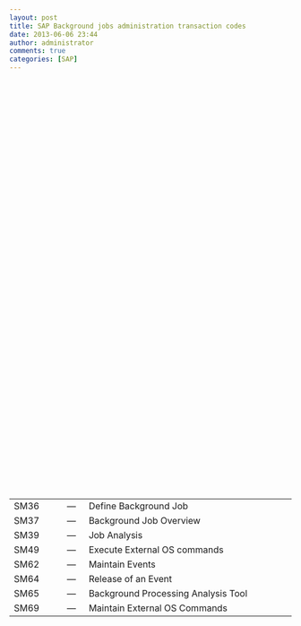 ```yaml
---
layout: post
title: SAP Background jobs administration transaction codes
date: 2013-06-06 23:44
author: administrator
comments: true
categories: [SAP]
---
```

<table border="0" cellspacing="0" cellpadding="0"><br/><tbody><br/><tr><br/><td width="84" height="20">SM36</td><br/><td width="24">—</td><br/><td width="396">Define Background Job</td><br/></tr><br/><tr><br/><td height="20">SM37</td><br/><td>—</td><br/><td>Background Job Overview</td><br/></tr><br/><tr><br/><td height="20">SM39</td><br/><td>—</td><br/><td>Job Analysis</td><br/></tr><br/><tr><br/><td height="20">SM49</td><br/><td>—</td><br/><td>Execute External OS commands</td><br/></tr><br/><tr><br/><td height="20">SM62</td><br/><td>—</td><br/><td>Maintain Events</td><br/></tr><br/><tr><br/><td height="20">SM64</td><br/><td>—</td><br/><td>Release of an Event</td><br/></tr><br/><tr><br/><td height="20">SM65</td><br/><td>—</td><br/><td>Background Processing Analysis Tool</td><br/></tr><br/><tr><br/><td height="20">SM69</td><br/><td>—</td><br/><td>Maintain External OS Commands</td><br/></tr><br/></tbody><br/></table>
